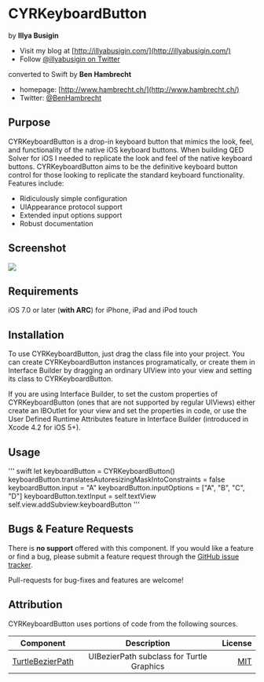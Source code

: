 # CYRKeyboardButton

by **Illya Busigin**

- Visit my blog at [http://illyabusigin.com/](http://illyabusigin.com/)
- Follow [@illyabusigin on Twitter](http://twitter.com/illyabusigin)

converted to Swift by **Ben Hambrecht**

- homepage: [http://www.hambrecht.ch/](http://www.hambrecht.ch/)
- Twitter: [@BenHambrecht](http://twitter.com/BenHambrecht)

Purpose
--------------

CYRKeyboardButton is a drop-in keyboard button that mimics the look, feel, and functionality of the native iOS keyboard buttons. When building QED Solver for iOS I needed to replicate the look and feel of the native keyboard buttons. CYRKeyboardButton aims to be the definitive keyboard button control for those looking to replicate the standard keyboard functionality. Features include:
- Ridiculously simple configuration
- UIAppearance protocol support
- Extended input options support
- Robust documentation


Screenshot
--------------
<img src="https://raw.github.com/illyabusigin/CYRKeyboardButton/master/Screenshots/CYRKeyboardButton.gif">


Requirements
-----------------------------

iOS 7.0 or later (**with ARC**) for iPhone, iPad and iPod touch


Installation
---------------

To use CYRKeyboardButton, just drag the class file into your project. You can create CYRKeyboardButton instances programatically, or create them in Interface Builder by dragging an ordinary UIView into your view and setting its class to CYRKeyboardButton.

If you are using Interface Builder, to set the custom properties of CYRKeyboardButton (ones that are not supported by regular UIViews) either create an IBOutlet for your view and set the properties in code, or use the User Defined Runtime Attributes feature in Interface Builder (introduced in Xcode 4.2 for iOS 5+).

Usage
---------------

''' swift
let keyboardButton = CYRKeyboardButton()
keyboardButton.translatesAutoresizingMaskIntoConstraints = false
keyboardButton.input = "A"
keyboardButton.inputOptions = ["A", "B", "C", "D"]
keyboardButton.textInput = self.textView
self.view.addSubview:keyboardButton
'''


Bugs & Feature Requests
---------------

There is **no support** offered with this component. If you would like a feature or find a bug, please submit a feature request through the [GitHub issue tracker](http://github.com/bhbr/CYRKeyboardButton/issues).

Pull-requests for bug-fixes and features are welcome!

Attribution
--------------

CYRKeyboardButton uses portions of code from the following sources.

| Component     | Description   | License  |
| ------------- |:-------------:| -----:|
| [TurtleBezierPath](https://github.com/bhbr/TurtleBezierPath)      | UIBezierPath subclass for Turtle Graphics | [MIT](https://github.com/bhbr/TurtleBezierPath/blob/master/LICENSE) |
